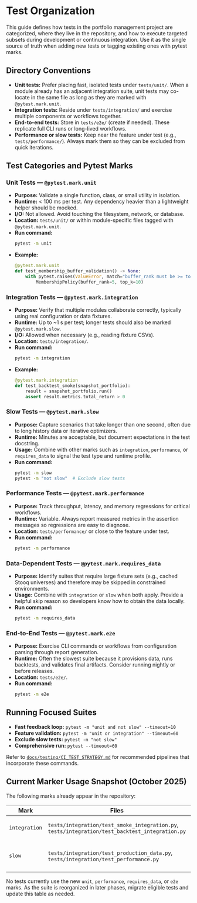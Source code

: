 # Test Organization

This guide defines how tests in the portfolio management project are categorized, where
they live in the repository, and how to execute targeted subsets during development or
continuous integration. Use it as the single source of truth when adding new tests or
tagging existing ones with pytest marks.

## Directory Conventions

- **Unit tests:** Prefer placing fast, isolated tests under `tests/unit/`. When a module
  already has an adjacent integration suite, unit tests may co-locate in the same file as
  long as they are marked with `@pytest.mark.unit`.
- **Integration tests:** Reside under `tests/integration/` and exercise multiple
  components or workflows together.
- **End-to-end tests:** Store in `tests/e2e/` (create if needed). These replicate full CLI
  runs or long-lived workflows.
- **Performance or slow tests:** Keep near the feature under test (e.g.,
  `tests/performance/`). Always mark them so they can be excluded from quick iterations.

## Test Categories and Pytest Marks

### Unit Tests — `@pytest.mark.unit`

- **Purpose:** Validate a single function, class, or small utility in isolation.
- **Runtime:** < 100 ms per test. Any dependency heavier than a lightweight helper should
  be mocked.
- **I/O:** Not allowed. Avoid touching the filesystem, network, or database.
- **Location:** `tests/unit/` or within module-specific files tagged with
  `@pytest.mark.unit`.
- **Run command:**
  ```bash
  pytest -m unit
  ```
- **Example:**
  ```python
  @pytest.mark.unit
  def test_membership_buffer_validation() -> None:
      with pytest.raises(ValueError, match="buffer_rank must be >= top_k"):
          MembershipPolicy(buffer_rank=5, top_k=10)
  ```

### Integration Tests — `@pytest.mark.integration`

- **Purpose:** Verify that multiple modules collaborate correctly, typically using real
  configuration or data fixtures.
- **Runtime:** Up to ~1 s per test; longer tests should also be marked `@pytest.mark.slow`.
- **I/O:** Allowed when necessary (e.g., reading fixture CSVs).
- **Location:** `tests/integration/`.
- **Run command:**
  ```bash
  pytest -m integration
  ```
- **Example:**
  ```python
  @pytest.mark.integration
  def test_backtest_smoke(snapshot_portfolio):
      result = snapshot_portfolio.run()
      assert result.metrics.total_return > 0
  ```

### Slow Tests — `@pytest.mark.slow`

- **Purpose:** Capture scenarios that take longer than one second, often due to long
  history data or iterative optimizers.
- **Runtime:** Minutes are acceptable, but document expectations in the test docstring.
- **Usage:** Combine with other marks such as `integration`, `performance`, or
  `requires_data` to signal the test type and runtime profile.
- **Run command:**
  ```bash
  pytest -m slow
  pytest -m "not slow"  # Exclude slow tests
  ```

### Performance Tests — `@pytest.mark.performance`

- **Purpose:** Track throughput, latency, and memory regressions for critical workflows.
- **Runtime:** Variable. Always report measured metrics in the assertion messages so
  regressions are easy to diagnose.
- **Location:** `tests/performance/` or close to the feature under test.
- **Run command:**
  ```bash
  pytest -m performance
  ```

### Data-Dependent Tests — `@pytest.mark.requires_data`

- **Purpose:** Identify suites that require large fixture sets (e.g., cached Stooq
  universes) and therefore may be skipped in constrained environments.
- **Usage:** Combine with `integration` or `slow` when both apply. Provide a helpful skip
  reason so developers know how to obtain the data locally.
- **Run command:**
  ```bash
  pytest -m requires_data
  ```

### End-to-End Tests — `@pytest.mark.e2e`

- **Purpose:** Exercise CLI commands or workflows from configuration parsing through
  report generation.
- **Runtime:** Often the slowest suite because it provisions data, runs backtests, and
  validates final artifacts. Consider running nightly or before releases.
- **Location:** `tests/e2e/`.
- **Run command:**
  ```bash
  pytest -m e2e
  ```

## Running Focused Suites

- **Fast feedback loop:** `pytest -m "unit and not slow" --timeout=10`
- **Feature validation:** `pytest -m "unit or integration" --timeout=60`
- **Exclude slow tests:** `pytest -m "not slow"`
- **Comprehensive run:** `pytest --timeout=60`

Refer to [`docs/testing/CI_TEST_STRATEGY.md`](CI_TEST_STRATEGY.md) for recommended
pipelines that incorporate these commands.

## Current Marker Usage Snapshot (October 2025)

The following marks already appear in the repository:

| Mark | Files | Notes |
| --- | --- | --- |
| `integration` | `tests/integration/test_smoke_integration.py`, `tests/integration/test_backtest_integration.py` | Smoke and backtest workflows |
| `slow` | `tests/integration/test_production_data.py`, `tests/integration/test_performance.py` | Long-history and performance scenarios |

No tests currently use the new `unit`, `performance`, `requires_data`, or `e2e` marks. As
the suite is reorganized in later phases, migrate eligible tests and update this table as
needed.
